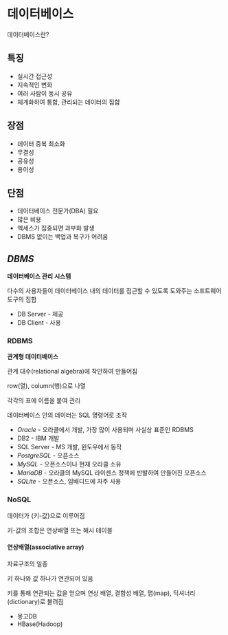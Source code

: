 # 데이터베이스
데이터베이스란?
## 특징
- 실시간 접근성
- 지속적인 변화
- 여러 사람이 동시 공유
- 체계화하여 통합, 관리되는 데이터의 집합
## 장점
- 데이터 중복 최소화
- 무결성
- 공유성
- 용이성
## 단점
- 데이터베이스 전문가(DBA) 필요
- 많은 비용
- 엑세스가 집중되면 과부화 발생
- DBMS 없이는 백업과 복구가 어려움
## *DBMS*
**데이터베이스 관리 시스템**

다수의 사용자들이 데이터베이스 내의 데이터를 접근할 수 있도록 도와주는 소프트웨어 도구의 집합
- DB Server - 제공
- DB Client - 사용
### RDBMS
**관계형 데이터베이스**

관계 대수(relational algebra)에 착안하여 만들어짐

row(열), column(행)으로 나열

각각의 표에 이름을 붙여 관리

데이터베이스 안의 데이터는 SQL 명령어로 조작

- *Oracle* - 오라클에서 개발, 가장 많이 사용되며 사실상 표준인 RDBMS
- DB2 - IBM 개발
- SQL Server - MS 개발, 윈도우에서 동작
- *PostgreSQL* - 오픈소스
- *MySQL* - 오픈소스이나 현재 오라클 소유
- *MariaDB* - 오라클의 MySQL 라이센스 정책에 반발하여 만들어진 오픈소스
- *SQLite* - 오픈소스, 임배디드에 자주 사용
### NoSQL
데이터가 {키-값}으로 이루어짐

키-값의 조합은 연상배열 또는 해시 테이블

#### 연상배열(associative array)
자료구조의 일종

키 하나와 값 하나가 연관되어 있음

키를 통해 연관되는 값을 얻으며 연상 배열, 결합성 배열, 맵(map), 딕셔너리(dictionary)로 불려짐

- 몽고DB
- HBase(Hadoop)
